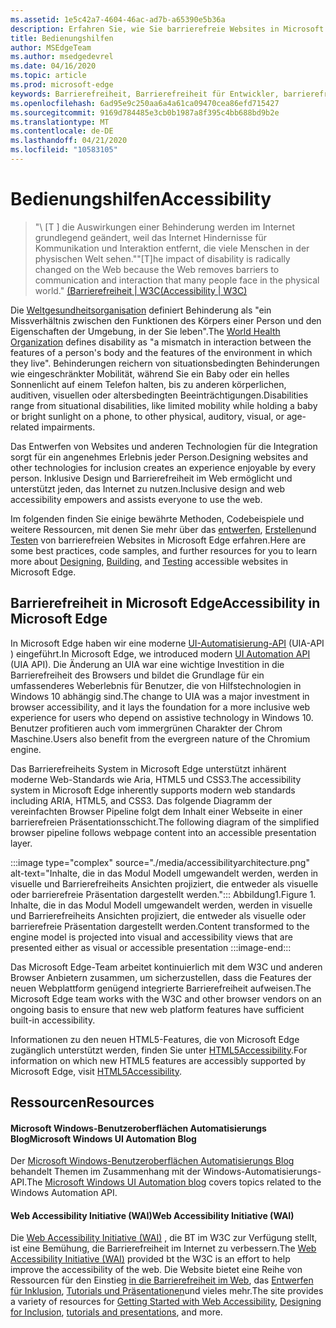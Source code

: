 ```yaml
---
ms.assetid: 1e5c42a7-4604-46ac-ad7b-a65390e5b36a
description: Erfahren Sie, wie Sie barrierefreie Websites in Microsoft Edge erstellen, entwerfen und testen können.
title: Bedienungshilfen
author: MSEdgeTeam
ms.author: msedgedevrel
ms.date: 04/16/2020
ms.topic: article
ms.prod: microsoft-edge
keywords: Barrierefreiheit, Barrierefreiheit für Entwickler, barrierefreie Websites, Edge, Web-Entwicklung, Aria, Developer, UIA, UI-Automatisierung
ms.openlocfilehash: 6ad95e9c250aa6a4a61ca09470cea86efd715427
ms.sourcegitcommit: 9169d784485e3cb0b1987a8f395c4bb688bd9b2e
ms.translationtype: MT
ms.contentlocale: de-DE
ms.lasthandoff: 04/21/2020
ms.locfileid: "10583105"
---
```

# <span data-ttu-id="7084d-104">Bedienungshilfen</span><span class="sxs-lookup"><span data-stu-id="7084d-104">Accessibility</span></span>  

> <span data-ttu-id="7084d-105">"\ [T \] die Auswirkungen einer Behinderung werden im Internet grundlegend geändert, weil das Internet Hindernisse für Kommunikation und Interaktion entfernt, die viele Menschen in der physischen Welt sehen."</span><span class="sxs-lookup"><span data-stu-id="7084d-105">"\[T\]he impact of disability is radically changed on the Web because the Web removes barriers to communication and interaction that many people face in the physical world."</span></span> [<span data-ttu-id="7084d-106">(Barrierefreiheit | W3C</span><span class="sxs-lookup"><span data-stu-id="7084d-106">(Accessibility | W3C)</span></span>][W3CAccessibility]  

<span data-ttu-id="7084d-107">Die [Weltgesundheitsorganisation][WHODisabilities] definiert Behinderung als "ein Missverhältnis zwischen den Funktionen des Körpers einer Person und den Eigenschaften der Umgebung, in der Sie leben".</span><span class="sxs-lookup"><span data-stu-id="7084d-107">The [World Health Organization][WHODisabilities] defines disability as "a mismatch in interaction between the features of a person's body and the features of the environment in which they live".</span></span>  <span data-ttu-id="7084d-108">Behinderungen reichern von situationsbedingten Behinderungen wie eingeschränkter Mobilität, während Sie ein Baby oder ein helles Sonnenlicht auf einem Telefon halten, bis zu anderen körperlichen, auditiven, visuellen oder altersbedingten Beeinträchtigungen.</span><span class="sxs-lookup"><span data-stu-id="7084d-108">Disabilities range from situational disabilities, like limited mobility while holding a baby or bright sunlight on a phone, to other physical, auditory, visual, or age-related impairments.</span></span>  

<span data-ttu-id="7084d-109">Das Entwerfen von Websites und anderen Technologien für die Integration sorgt für ein angenehmes Erlebnis jeder Person.</span><span class="sxs-lookup"><span data-stu-id="7084d-109">Designing websites and other technologies for inclusion creates an experience enjoyable by every person.</span></span>  <span data-ttu-id="7084d-110">Inklusive Design und Barrierefreiheit im Web ermöglicht und unterstützt jeden, das Internet zu nutzen.</span><span class="sxs-lookup"><span data-stu-id="7084d-110">Inclusive design and web accessibility empowers and assists everyone to use the web.</span></span>  

<span data-ttu-id="7084d-111">Im folgenden finden Sie einige bewährte Methoden, Codebeispiele und weitere Ressourcen, mit denen Sie mehr über das [entwerfen][AccessibilityDesign], [Erstellen][AccessibilityBuild]und [Testen][AccessibilityTest] von barrierefreien Websites in Microsoft Edge erfahren.</span><span class="sxs-lookup"><span data-stu-id="7084d-111">Here are some best practices, code samples, and further resources for you to learn more about [Designing][AccessibilityDesign], [Building][AccessibilityBuild], and [Testing][AccessibilityTest] accessible websites in Microsoft Edge.</span></span>  

## <span data-ttu-id="7084d-112">Barrierefreiheit in Microsoft Edge</span><span class="sxs-lookup"><span data-stu-id="7084d-112">Accessibility in Microsoft Edge</span></span>  

<span data-ttu-id="7084d-113">In Microsoft Edge haben wir eine moderne [UI-Automatisierung-API][WindowsWin32AutoEntryui] (UIA-API \) eingeführt.</span><span class="sxs-lookup"><span data-stu-id="7084d-113">In Microsoft Edge, we introduced modern [UI Automation API][WindowsWin32AutoEntryui] \(UIA API\).</span></span>  <span data-ttu-id="7084d-114">Die Änderung an UIA war eine wichtige Investition in die Barrierefreiheit des Browsers und bildet die Grundlage für ein umfassenderes Weberlebnis für Benutzer, die von Hilfstechnologien in Windows 10 abhängig sind.</span><span class="sxs-lookup"><span data-stu-id="7084d-114">The change to UIA was a major investment in browser accessibility, and it lays the foundation for a more inclusive web experience for users who depend on assistive technology in Windows 10.</span></span>  <span data-ttu-id="7084d-115">Benutzer profitieren auch vom immergrünen Charakter der Chrom Maschine.</span><span class="sxs-lookup"><span data-stu-id="7084d-115">Users also benefit from the evergreen nature of the Chromium engine.</span></span>  

<span data-ttu-id="7084d-116">Das Barrierefreiheits System in Microsoft Edge unterstützt inhärent moderne Web-Standards wie Aria, HTML5 und CSS3.</span><span class="sxs-lookup"><span data-stu-id="7084d-116">The accessibility system in Microsoft Edge inherently supports modern web standards including ARIA, HTML5, and CSS3.</span></span>  <span data-ttu-id="7084d-117">Das folgende Diagramm der vereinfachten Browser Pipeline folgt dem Inhalt einer Webseite in einer barrierefreien Präsentationsschicht.</span><span class="sxs-lookup"><span data-stu-id="7084d-117">The following diagram of the simplified browser pipeline follows webpage content into an accessible presentation layer.</span></span>  

:::image type="complex" source="./media/accessibilityarchitecture.png" alt-text="Inhalte, die in das Modul Modell umgewandelt werden, werden in visuelle und Barrierefreiheits Ansichten projiziert, die entweder als visuelle oder barrierefreie Präsentation dargestellt werden.":::
   <span data-ttu-id="7084d-119">Abbildung1.</span><span class="sxs-lookup"><span data-stu-id="7084d-119">Figure 1.</span></span>  <span data-ttu-id="7084d-120">Inhalte, die in das Modul Modell umgewandelt werden, werden in visuelle und Barrierefreiheits Ansichten projiziert, die entweder als visuelle oder barrierefreie Präsentation dargestellt werden.</span><span class="sxs-lookup"><span data-stu-id="7084d-120">Content transformed to the engine model is projected into visual and accessibility views that are presented either as visual or accessible presentation</span></span>
:::image-end:::

<!--![Figure 1.  Content transformed to the engine model is projected into visual and accessibility views that are presented either as visual or accessible presentation][ImageAccessibilityArchitecture]  -->  

<span data-ttu-id="7084d-121">Das Microsoft Edge-Team arbeitet kontinuierlich mit dem W3C und anderen Browser Anbietern zusammen, um sicherzustellen, dass die Features der neuen Webplattform genügend integrierte Barrierefreiheit aufweisen.</span><span class="sxs-lookup"><span data-stu-id="7084d-121">The Microsoft Edge team works with the W3C and other browser vendors on an ongoing basis to ensure that new web platform features have sufficient built-in accessibility.</span></span>  

<span data-ttu-id="7084d-122">Informationen zu den neuen HTML5-Features, die von Microsoft Edge zugänglich unterstützt werden, finden Sie unter [HTML5Accessibility][HTML5Accessibility].</span><span class="sxs-lookup"><span data-stu-id="7084d-122">For information on which new HTML5 features are accessibly supported by Microsoft Edge, visit [HTML5Accessibility][HTML5Accessibility].</span></span>  

## <span data-ttu-id="7084d-123">Ressourcen</span><span class="sxs-lookup"><span data-stu-id="7084d-123">Resources</span></span>  

#### <span data-ttu-id="7084d-124">Microsoft Windows-Benutzeroberflächen Automatisierungs Blog</span><span class="sxs-lookup"><span data-stu-id="7084d-124">Microsoft Windows UI Automation Blog</span></span>  

<span data-ttu-id="7084d-125">Der [Microsoft Windows-Benutzeroberflächen Automatisierungs Blog][ArchiveBlogsWinuiautomation] behandelt Themen im Zusammenhang mit der Windows-Automatisierungs-API.</span><span class="sxs-lookup"><span data-stu-id="7084d-125">The [Microsoft Windows UI Automation blog][ArchiveBlogsWinuiautomation] covers topics related to the Windows Automation API.</span></span>  

#### <span data-ttu-id="7084d-126">Web Accessibility Initiative (WAI)</span><span class="sxs-lookup"><span data-stu-id="7084d-126">Web Accessibility Initiative (WAI)</span></span>  

<span data-ttu-id="7084d-127">Die [Web Accessibility Initiative (WAI)][W3CWaiHome] , die BT im W3C zur Verfügung stellt, ist eine Bemühung, die Barrierefreiheit im Internet zu verbessern.</span><span class="sxs-lookup"><span data-stu-id="7084d-127">The [Web Accessibility Initiative (WAI)][W3CWaiHome] provided bt the W3C is an effort to help improve the accessibility of the web.</span></span>  <span data-ttu-id="7084d-128">Die Website bietet eine Reihe von Ressourcen für den Einstieg [in die Barrierefreiheit im Web][W3CWaiGettingstartedOverview], das [Entwerfen für Inklusion][W3CWaiFundamentals], [Tutorials und Präsentationen][W3CWaiTeachAdvocate]und vieles mehr.</span><span class="sxs-lookup"><span data-stu-id="7084d-128">The site provides a variety of resources for [Getting Started with Web Accessibility][W3CWaiGettingstartedOverview], [Designing for Inclusion][W3CWaiFundamentals], [tutorials and presentations][W3CWaiTeachAdvocate], and more.</span></span>  


<!-- image links -->  

<!--[ImageAccessibilityArchitecture]: ./media/accessibilityarchitecture.png "Figure 1: Content transformed to the engine model is projected into visual and accessibility views that are presented either as visual or accessible presentation"  -->  

<!-- links -->  

[AccessibilityBuild]: ./accessibility/build.md "Erstellen von barrierefreien Websites"  
[AccessibilityDesign]: ./accessibility/design.md "Entwerfen barrierefreier Websites"  
[AccessibilityTest]: ./accessibility/test.md "Barrierefreiheits Tests"  

[WindowsWin32AutoEntryui]: /windows/win32/winauto/entry-uiauto-win32 "Benutzeroberflächenautomatisierungs"  

[ArchiveBlogsWinuiautomation]: /archive/blogs/winuiautomation/ "Microsoft Windows-Benutzeroberflächen Automatisierungs Blog"  

[HTML5Accessibility]: https://html5accessibility.com "Barrierefreiheit in HTML5"  

[W3CAccessibility]: https://w3.org/standards/webdesign/accessibility "Barrierefreiheit | W3C"  
[W3CWaiFundamentals]: https://w3.org/wai/fundamentals/accessibility-intro "Einführung in Barrierefreiheit im Web | Web Accessibility Initiative (WAI) | W3C"  
[W3CWaiGettingstartedOverview]: https://w3.org/wai/gettingstarted/Overview "Erste Schritte: Erstellen einer Website für Barrierefreiheit | Web Accessibility Initiative (WAI) | W3C"  
[W3CWaiHome]: https://w3.org/wai "Web Accessibility Initiative (WAI) | W3C"  
[W3CWaiTeachAdvocate]: https://w3.org/wai/teach-advocate "Übersicht über unterrichten und Fürsprecher | Web Accessibility Initiative (WAI) | W3C"  

[WHODisabilities]: https://who.int/topics/disabilities "Behinderungen | Wer"  

